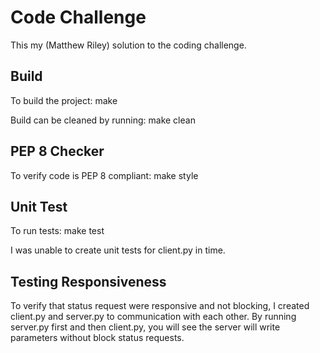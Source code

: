 # Code Challenge

This my (Matthew Riley) solution to the coding challenge.

## Build

To build the project:
    make

Build can be cleaned by running:
    make clean

## PEP 8 Checker

To verify code is PEP 8 compliant:
    make style

## Unit Test

To run tests:
    make test

I was unable to create unit tests for client.py in time.

## Testing Responsiveness

To verify that status request were responsive and not blocking,
I created client.py and server.py to communication with each other.
By running server.py first and then client.py, you will see the
server will write parameters without block status requests.
